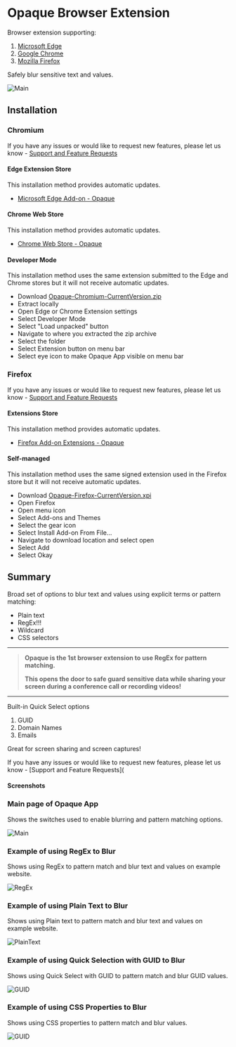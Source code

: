 # Opaque Browser Extension
Browser extension supporting:

1. [Microsoft Edge](https://www.microsoft.com/en-us/edge)
2. [Google Chrome](https://www.google.com/chrome/)
3. [Mozilla Firefox](https://www.mozilla.org/en-US/firefox/new/)

Safely blur sensitive text and values. 

![Main](https://raw.githubusercontent.com/OpaqueApp/.github/main/profile/Images/RegExMarque.png)

## Installation

### Chromium

If you have any issues or would like to request new features, please let us know - [Support and Feature Requests](https://github.com/OpaqueApp/ChromiumBrowserExtension/issues)

#### Edge Extension Store

This installation method provides automatic updates.

- [Microsoft Edge Add-on - Opaque](https://microsoftedge.microsoft.com/addons/detail/opaque/bkemibmknilgdabdljohbheedpcfoiom)

#### Chrome Web Store

This installation method provides automatic updates.

- [Chrome Web Store - Opaque](https://chrome.google.com/webstore/detail/opaque/fkmddlioggaohebmgmmhjfapibidoicd)

#### Developer Mode

This installation method uses the same extension submitted to the Edge and Chrome stores but it will not receive automatic updates.

- Download [Opaque-Chromium-CurrentVersion.zip](https://github.com/OpaqueApp/ChromiumBrowserExtension/raw/main/Opaque-Chromium-CurrentVersion.zip)
- Extract locally
- Open Edge or Chrome Extension settings
- Select Developer Mode
- Select "Load unpacked" button
- Navigate to where you extracted the zip archive
- Select the folder
- Select Extension button on menu bar
- Select eye icon to make Opaque App visible on menu bar

### Firefox

If you have any issues or would like to request new features, please let us know - [Support and Feature Requests](https://github.com/OpaqueApp/FirefoxBrowserExtension/issues)

#### Extensions Store

This installation method provides automatic updates.

- [Firefox Add-on Extensions - Opaque](https://addons.mozilla.org/en-US/firefox/addon/opaqueapp/)

#### Self-managed

This installation method uses the same signed extension used in the Firefox store but it will not receive automatic updates.

- Download [Opaque-Firefox-CurrentVersion.xpi](https://github.com/OpaqueApp/FirefoxBrowserExtension/raw/main/Opaque-Chromium-CurrentVersion.xpi)
- Open Firefox
- Open menu icon
- Select Add-ons and Themes
- Select the gear icon
- Select Install Add-on From File...
- Navigate to download location and select open
- Select Add
- Select Okay

## Summary

Broad set of options to blur text and values using explicit terms or pattern matching:

- Plain text
- RegEx!!!
- Wildcard
- CSS selectors

------

> **Opaque is the 1st browser extension to use RegEx for pattern matching.**
>
> **This opens the door to safe guard sensitive data while sharing your screen during a conference call or recording videos!**

------

Built-in Quick Select options

1. GUID
2. Domain Names
3. Emails

Great for screen sharing and screen captures!

If you have any issues or would like to request new features, please let us know - [Support and Feature Requests](

#### Screenshots

### Main page of Opaque App 

Shows the switches used to enable blurring and pattern matching options.

![Main](https://raw.githubusercontent.com/OpaqueApp/.github/main/profile/Images/Intro.png)

### Example of using RegEx to Blur

Shows using RegEx to pattern match and blur text and values on example website.

![RegEx](https://raw.githubusercontent.com/OpaqueApp/.github/main/profile/Images/RegEx.png)

### Example of using Plain Text to Blur

Shows using Plain text to pattern match and blur text and values on example website.

![PlainText](https://raw.githubusercontent.com/OpaqueApp/.github/main/profile/Images/PlainText.png)

### Example of using Quick Selection with GUID to Blur

Shows using Quick Select with GUID to pattern match and blur GUID values.

![GUID](https://raw.githubusercontent.com/OpaqueApp/.github/main/profile/Images/QuickSelect.png)

### Example of using CSS Properties to Blur

Shows using CSS properties to pattern match and blur values.

![GUID](https://raw.githubusercontent.com/OpaqueApp/.github/main/profile/Images/CSS.png)
